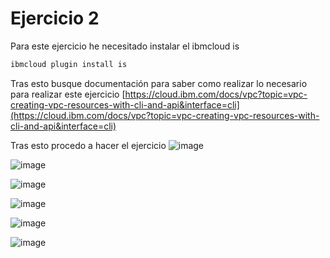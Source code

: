 # Ejercicio 2
Para este ejercicio he necesitado instalar el ibmcloud is

```sh
ibmcloud plugin install is
```

Tras esto busque documentación para saber como realizar lo necesario para realizar este ejercicio
[https://cloud.ibm.com/docs/vpc?topic=vpc-creating-vpc-resources-with-cli-and-api&interface=cli](https://cloud.ibm.com/docs/vpc?topic=vpc-creating-vpc-resources-with-cli-and-api&interface=cli)

Tras esto procedo a hacer el ejercicio
![image](https://github.com/user-attachments/assets/6f782223-a180-4cb0-9bc2-6eb0a89aac86)

![image](https://github.com/user-attachments/assets/db8e2501-2526-425f-a1f5-bb2a71b2be2c)


![image](https://github.com/user-attachments/assets/b8a9695c-b1f6-4167-a621-41d80f2c2f06)


![image](https://github.com/user-attachments/assets/fc074485-9881-4c4a-ba66-9bbbe4e40ecc)



![image](https://github.com/user-attachments/assets/9cdd4e41-9c7e-41f9-9455-530f01b7904c)


![image](https://github.com/user-attachments/assets/24377837-11af-47dc-bddc-16731a8ab847)
